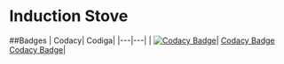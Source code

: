 # Induction Stove

##Badges
| Codacy| Codiga|
|---|---|
| [![Codacy Badge](https://app.codacy.com/project/badge/Grade/f313c376487d4d208870b2ac934477b8)](https://www.codacy.com/gh/RajeshwariNavalur/M2-EmbSys/dashboard?utm_source=github.com&amp;utm_medium=referral&amp;utm_content=RajeshwariNavalur/M2-EmbSys&amp;utm_campaign=Badge_Grade)|  [Codacy Badge](https://api.codiga.io/project/31782/score/svg)  [Codacy Badge](https://api.codiga.io/project/31782/status/svg)|
